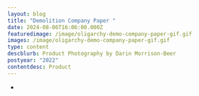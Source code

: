 ```yaml
---
layout: blog
title: "Demolition Company Paper "
date: 2024-08-06T16:06:00.000Z
featuredimage: /image/oligarchy-demo-company-paper-gif.gif
images: /image/oligarchy-demo-company-paper-gif.gif
type: content
descblurb: Product Photography by Darin Morrison-Beer
postyear: "2022"
contentdesc: Product
---
```

-
